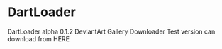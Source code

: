 # DartLoader
DartLoader alpha 0.1.2
DeviantArt Gallery Downloader
Test version can download from HERE
